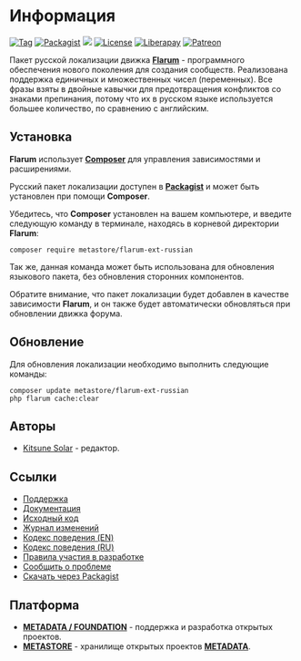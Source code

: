 # Информация

[![Tag](https://img.shields.io/github/tag/factory-04/flarum-l10n-forum.svg?style=flat-square)](https://github.com/factory-04/flarum-l10n-forum/releases)
[![Packagist](https://img.shields.io/packagist/v/metastore/flarum-ext-russian.svg?style=flat-square)](https://packagist.org/packages/metastore/flarum-l10n-forum)
[![](https://img.shields.io/packagist/dt/metastore/flarum-ext-russian.svg?style=flat-square)](https://packagist.org/packages/metastore/flarum-l10n-forum)
[![License](https://img.shields.io/github/license/factory-04/flarum-l10n-forum.svg?style=flat-square)](LICENSE)
[![Liberapay](https://img.shields.io/badge/liberapay-donate-red.svg?style=flat-square)](https://liberapay.com/metadata/donate)
[![Patreon](https://img.shields.io/badge/patreon-donate-red.svg?style=flat-square)](https://patreon.com/metadata)

Пакет русской локализации движка [**Flarum**](https://flarum.org/) - программного обеспечения нового поколения для создания сообществ. Реализована поддержка единичных и множественных чисел (переменных). Все фразы взяты в двойные кавычки для предотвращения конфликтов со знаками препинания, потому что их в русском языке используется большее количество, по сравнению с английским.

## Установка

**Flarum** использует [**Composer**](https://getcomposer.org/) для управления зависимостями и расширениями.

Русский пакет локализации доступен в [**Packagist**](https://packagist.org/packages/metastore/flarum-ext-russian) и может быть установлен при помощи **Composer**.

Убедитесь, что **Composer** установлен на вашем компьютере, и введите следующую команду в терминале, находясь в корневой директории **Flarum**:

```
composer require metastore/flarum-ext-russian
```

Так же, данная команда может быть использована для обновления языкового пакета, без обновления сторонних компонентов.

Обратите внимание, что пакет локализации будет добавлен в качестве зависимости **Flarum**, и он также будет автоматически обновляться при обновлении движка форума.

## Обновление

Для обновления локализации необходимо выполнить следующие команды:

```
composer update metastore/flarum-ext-russian
php flarum cache:clear
```

## Авторы

- [Kitsune Solar](https://kitsune.solar/) - редактор.

## Ссылки

- [Поддержка](https://webmasters.community/)
- [Документация](https://flarum.webmasters.wiki/)
- [Исходный код](https://github.com/factory-04/flarum-l10n-forum)
- [Журнал изменений](CHANGELOG.md)
- [Кодекс поведения (EN)](CODE_OF_CONDUCT.en.md)
- [Кодекс поведения (RU)](CODE_OF_CONDUCT.ru.md)
- [Правила участия в разработке](CONTRIBUTING.md)
- [Сообщить о проблеме](https://github.com/factory-04/flarum-l10n-forum/issues)
- [Скачать через Packagist](https://packagist.org/packages/metastore/flarum-ext-russian)

## Платформа

- [**METADATA / FOUNDATION**](https://metadata.foundation/) - поддержка и разработка открытых проектов.
- [**METASTORE**](https://metastore.pro/) - хранилище открытых проектов [**METADATA**](https://metadata.foundation/).
